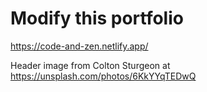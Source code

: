 # Modify this portfolio

https://code-and-zen.netlify.app/


Header image from Colton Sturgeon at https://unsplash.com/photos/6KkYYqTEDwQ